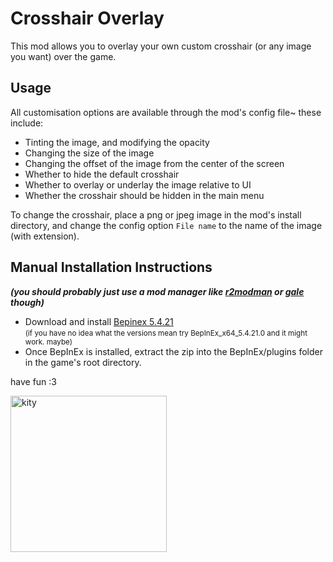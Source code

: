 # Crosshair Overlay

This mod allows you to overlay your own custom crosshair (or any image you want) over the game.

## Usage

All customisation options are available through the mod's config file~ these include:

- Tinting the image, and modifying the opacity
- Changing the size of the image
- Changing the offset of the image from the center of the screen
- Whether to hide the default crosshair
- Whether to overlay or underlay the image relative to UI
- Whether the crosshair should be hidden in the main menu

To change the crosshair, place a png or jpeg image in the mod's install directory, and
change the config option `File name` to the name of the image (with extension).

## Manual Installation Instructions

_**(you should probably just use a mod manager like [r2modman](https://thunderstore.io/c/straftat/p/ebkr/r2modman/) or [gale](https://thunderstore.io/c/straftat/p/Kesomannen/GaleModManager/) though)**_

- Download and install [Bepinex 5.4.21](https://github.com/BepInEx/BepInEx/releases/tag/v5.4.21) <br><small>(if you have no idea what the versions mean try BepInEx_x64_5.4.21.0 and it might work. maybe)</small>
- Once BepInEx is installed, extract the zip into the BepInEx/plugins folder in the game's root directory.

have fun :3

<img src ="https://files.catbox.moe/4ngjto.png" width="250" alt="kity">
